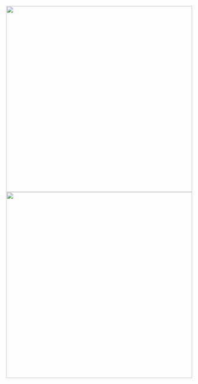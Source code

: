 
<img src="https://user-images.githubusercontent.com/56535438/192116258-36a0dabf-39a6-4833-8178-2ff15189e741.png" width=500></img>
 <img src="https://user-images.githubusercontent.com/56535438/192116241-295a5cd6-33e0-4ca0-b0b1-49c521e9d566.png" width=500></img>
